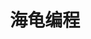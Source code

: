 ﻿---
id: 143
title: "海龟编程"
weight: 143
version: "4:18.04.1-1.1"
updateTime: "2025-02-17T03:22:55"
debName: "http://app.loongapps.cn:8090/upload/file/kturtle_43a18.04.1-1.1_loongarch64.deb"
debSize: "1.9 MB"
command: "kturtle -qwindowtitle"
---

